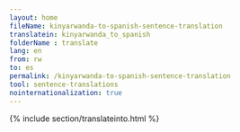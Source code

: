 ```yaml
---
layout: home
fileName: kinyarwanda-to-spanish-sentence-translation
translatein: kinyarwanda_to_spanish
folderName : translate
lang: en
from: rw
to: es
permalink: /kinyarwanda-to-spanish-sentence-translation
tool: sentence-translations
nointernationalization: true
---
```

{% include section/translateinto.html %}

